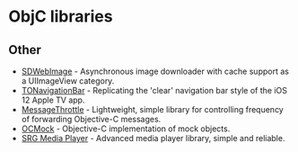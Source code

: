 # ObjC libraries

## Other

- [SDWebImage](https://github.com/SDWebImage/SDWebImage) - Asynchronous image downloader with cache support as a UIImageView category.
- [TONavigationBar](https://github.com/TimOliver/TONavigationBar) - Replicating the 'clear' navigation bar style of the iOS 12 Apple TV app.
- [MessageThrottle](https://github.com/yulingtianxia/MessageThrottle) - Lightweight, simple library for controlling frequency of forwarding Objective-C messages.
- [OCMock](https://github.com/erikdoe/ocmock) - Objective-C implementation of mock objects.
- [SRG Media Player](https://github.com/SRGSSR/srgmediaplayer-apple) - Advanced media player library, simple and reliable.
